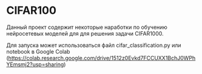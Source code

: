 # CIFAR100
Данный проект содержит некоторые наработки по обучению нейросетевых моделей для для решения задачи CIFAR1000.

Для запуска может использоваться файл cifar_classification.py или notebook в Google Colab (https://colab.research.google.com/drive/1512z0Evkd7FCCUXX1BchJ0WPhYEmsmj2?usp=sharing)
